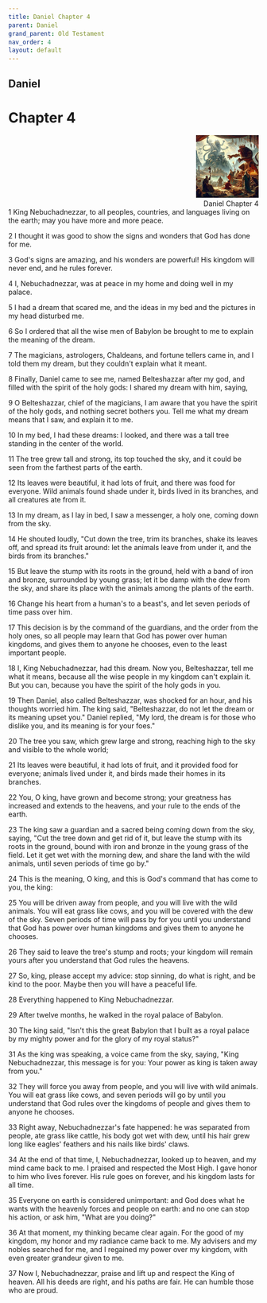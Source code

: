 ```yaml
---
title: Daniel Chapter 4
parent: Daniel
grand_parent: Old Testament
nav_order: 4
layout: default
---
```


## Daniel

# Chapter 4

<div style="clear: both; text-align: right;">
    <img src="/assets/Image/Daniel/500/4.jpg" alt="Daniel Chapter 4" class="chapter-image" style="max-width: 25%; height: auto;"/>
    <figcaption style="font-size: 14px;">Daniel Chapter 4</figcaption>
</div>
1 King Nebuchadnezzar, to all peoples, countries, and languages living on the earth; may you have more and more peace.

2 I thought it was good to show the signs and wonders that God has done for me.

3 God's signs are amazing, and his wonders are powerful! His kingdom will never end, and he rules forever.

4 I, Nebuchadnezzar, was at peace in my home and doing well in my palace.

5 I had a dream that scared me, and the ideas in my bed and the pictures in my head disturbed me.

6 So I ordered that all the wise men of Babylon be brought to me to explain the meaning of the dream.

7 The magicians, astrologers, Chaldeans, and fortune tellers came in, and I told them my dream, but they couldn't explain what it meant.

8 Finally, Daniel came to see me, named Belteshazzar after my god, and filled with the spirit of the holy gods: I shared my dream with him, saying,

9 O Belteshazzar, chief of the magicians, I am aware that you have the spirit of the holy gods, and nothing secret bothers you. Tell me what my dream means that I saw, and explain it to me.

10 In my bed, I had these dreams: I looked, and there was a tall tree standing in the center of the world.

11 The tree grew tall and strong, its top touched the sky, and it could be seen from the farthest parts of the earth.

12 Its leaves were beautiful, it had lots of fruit, and there was food for everyone. Wild animals found shade under it, birds lived in its branches, and all creatures ate from it.

13 In my dream, as I lay in bed, I saw a messenger, a holy one, coming down from the sky.

14 He shouted loudly, "Cut down the tree, trim its branches, shake its leaves off, and spread its fruit around: let the animals leave from under it, and the birds from its branches."

15 But leave the stump with its roots in the ground, held with a band of iron and bronze, surrounded by young grass; let it be damp with the dew from the sky, and share its place with the animals among the plants of the earth.

16 Change his heart from a human's to a beast's, and let seven periods of time pass over him.

17 This decision is by the command of the guardians, and the order from the holy ones, so all people may learn that God has power over human kingdoms, and gives them to anyone he chooses, even to the least important people.

18 I, King Nebuchadnezzar, had this dream. Now you, Belteshazzar, tell me what it means, because all the wise people in my kingdom can't explain it. But you can, because you have the spirit of the holy gods in you.

19 Then Daniel, also called Belteshazzar, was shocked for an hour, and his thoughts worried him. The king said, "Belteshazzar, do not let the dream or its meaning upset you." Daniel replied, "My lord, the dream is for those who dislike you, and its meaning is for your foes."

20 The tree you saw, which grew large and strong, reaching high to the sky and visible to the whole world;

21 Its leaves were beautiful, it had lots of fruit, and it provided food for everyone; animals lived under it, and birds made their homes in its branches.

22 You, O king, have grown and become strong; your greatness has increased and extends to the heavens, and your rule to the ends of the earth.

23 The king saw a guardian and a sacred being coming down from the sky, saying, "Cut the tree down and get rid of it, but leave the stump with its roots in the ground, bound with iron and bronze in the young grass of the field. Let it get wet with the morning dew, and share the land with the wild animals, until seven periods of time go by."

24 This is the meaning, O king, and this is God's command that has come to you, the king:

25 You will be driven away from people, and you will live with the wild animals. You will eat grass like cows, and you will be covered with the dew of the sky. Seven periods of time will pass by for you until you understand that God has power over human kingdoms and gives them to anyone he chooses.

26 They said to leave the tree's stump and roots; your kingdom will remain yours after you understand that God rules the heavens.

27 So, king, please accept my advice: stop sinning, do what is right, and be kind to the poor. Maybe then you will have a peaceful life.

28 Everything happened to King Nebuchadnezzar.

29 After twelve months, he walked in the royal palace of Babylon.

30 The king said, "Isn't this the great Babylon that I built as a royal palace by my mighty power and for the glory of my royal status?"

31 As the king was speaking, a voice came from the sky, saying, "King Nebuchadnezzar, this message is for you: Your power as king is taken away from you."

32 They will force you away from people, and you will live with wild animals. You will eat grass like cows, and seven periods will go by until you understand that God rules over the kingdoms of people and gives them to anyone he chooses.

33 Right away, Nebuchadnezzar's fate happened: he was separated from people, ate grass like cattle, his body got wet with dew, until his hair grew long like eagles' feathers and his nails like birds' claws.

34 At the end of that time, I, Nebuchadnezzar, looked up to heaven, and my mind came back to me. I praised and respected the Most High. I gave honor to him who lives forever. His rule goes on forever, and his kingdom lasts for all time.

35 Everyone on earth is considered unimportant: and God does what he wants with the heavenly forces and people on earth: and no one can stop his action, or ask him, "What are you doing?"

36 At that moment, my thinking became clear again. For the good of my kingdom, my honor and my radiance came back to me. My advisers and my nobles searched for me, and I regained my power over my kingdom, with even greater grandeur given to me.

37 Now I, Nebuchadnezzar, praise and lift up and respect the King of heaven. All his deeds are right, and his paths are fair. He can humble those who are proud.



